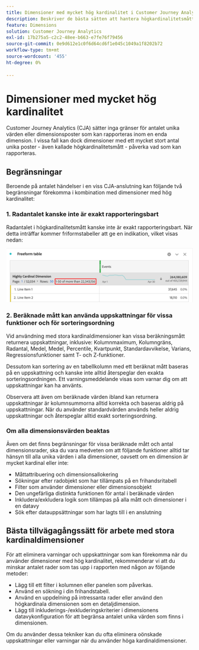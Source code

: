 ```yaml
---
title: Dimensioner med mycket hög kardinalitet i Customer Journey Analytics
description: Beskriver de bästa sätten att hantera högkardinalitetsmått i Customer Journey Analytics
feature: Dimensions
solution: Customer Journey Analytics
exl-id: 17b275a5-c2c2-48ee-b663-e7fe76f79456
source-git-commit: 0e9d612e1c0f6d64cd6f1e045c1049a1f8202b72
workflow-type: tm+mt
source-wordcount: '455'
ht-degree: 0%

---
```


# Dimensioner med mycket hög kardinalitet

Customer Journey Analytics (CJA) sätter inga gränser för antalet unika värden eller dimensionsposter som kan rapporteras inom en enda dimension. I vissa fall kan dock dimensioner med ett mycket stort antal unika poster - även kallade högkardinalitetsmått - påverka vad som kan rapporteras.

## Begränsningar

Beroende på antalet händelser i en viss CJA-anslutning kan följande två begränsningar förekomma i kombination med dimensioner med hög kardinalitet:

### 1. Radantalet kanske inte är exakt rapporteringsbart

Radantalet i högkardinalitetsmått kanske inte är exakt rapporteringsbart. När detta inträffar kommer friformstabeller att ge en indikation, vilket visas nedan:

![](assets/high-cardinality.png)

### 2. Beräknade mått kan använda uppskattningar för vissa funktioner och för sorteringsordning

Vid användning med stora kardinaldimensioner kan vissa beräkningsmått returnera uppskattningar, inklusive: Kolumnmaximum, Kolumngräns, Radantal, Medel, Medel, Percentile, Kvartpunkt, Standardavvikelse, Varians, Regressionsfunktioner samt T- och Z-funktioner.

Dessutom kan sortering av en tabellkolumn med ett beräknat mått baseras på en uppskattning och kanske inte alltid återspeglar den exakta sorteringsordningen. Ett varningsmeddelande visas som varnar dig om att uppskattningar kan ha använts.

Observera att även om beräknade värden ibland kan returnera uppskattningar är kolumnsummorna alltid korrekta och baseras aldrig på uppskattningar. När du använder standardvärden används heller aldrig uppskattningar och återspeglar alltid exakt sorteringsordning.

### Om alla dimensionsvärden beaktas

Även om det finns begränsningar för vissa beräknade mått och antal dimensionsrader, ska du vara medveten om att följande funktioner alltid tar hänsyn till alla unika värden i alla dimensioner, oavsett om en dimension är mycket kardinal eller inte:

* Måttattribuering och dimensionsallokering
* Sökningar efter radobjekt som har tillämpats på en frihandsritabell
* Filter som använder dimensioner eller dimensionsobjekt
* Den ungefärliga distinkta funktionen för antal i beräknade värden
* Inkludera/exkludera logik som tillämpas på alla mått och dimensioner i en datavy
* Sök efter datauppsättningar som har lagts till i en anslutning

## Bästa tillvägagångssätt för arbete med stora kardinaldimensioner

För att eliminera varningar och uppskattningar som kan förekomma när du använder dimensioner med hög kardinalitet, rekommenderar vi att du minskar antalet rader som tas upp i rapporten med någon av följande metoder:

* Lägg till ett filter i kolumnen eller panelen som påverkas.
* Använd en sökning i din frihandstabell.
* Använd en uppdelning på intressanta rader eller använd den högkardinala dimensionen som en detaljdimension.
* Lägg till inkluderings-/exkluderingskriterier i dimensionens datavykonfiguration för att begränsa antalet unika värden som finns i dimensionen.

Om du använder dessa tekniker kan du ofta eliminera oönskade uppskattningar eller varningar när du använder höga kardinaldimensioner.
